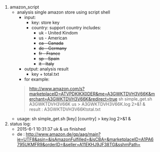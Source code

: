 1. amazon_script
    * analysis single amazon store using script shell
        * input: 
            * key: store key
            * country: support country includes: 
                * uk - United Kindom
                * us - American
                * <del> ca - Canada </del>
                * <del> de - Germany </del>
                * <del> fr - France </del>
                * <del> sp - Spain </del>
                * <del> it - Italy </del>
        * output: analysis result
            * key + total.txt
        * for example:
        > http://www.amazon.com/s?marketplaceID=ATVPDKIKX0DER&me=A3GWKTDVH3V66K&merchant=A3GWKTDVH3V66K&redirect=true
        > sh simple_get.sh A3GWKTDVH3V66K us > A3GWKTDVH3V66K.log 2>&1 &
        > result : A3GWKTDVH3V66Ktotal.txt
    * usage: sh simple_get.sh [key] [country] > key.log 2>&1 &
2. status log:
    * 2015-6-1 10:31:37 uk & us finished 
    * de : http://www.amazon.de/gp/aag/main?ie=UTF8&asin=&isAmazonFulfilled=&isCBA=&marketplaceID=A1PA6795UKMFR9&orderID=&seller=A11EKHJ9JF38TG&sshmPath=
